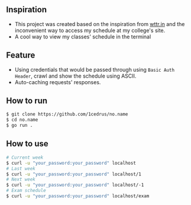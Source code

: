 ## Inspiration
- This project was created based on the inspiration from [wttr.in](https://github.com/chubin/wttr.in) and the inconvenient way to access my schedule at my college's site.
- A cool way to view my classes' schedule in the terminal

## Feature
- Using credentials that would be passed through using `Basic Auth Header`, crawl and show the schedule using ASCII.
- Auto-caching requests' responses.

## How to run
```bash
$ git clone https://github.com/1cedrus/no.name
$ cd no.name
$ go run .
```

## How to use
```bash
# Current week
$ curl -u "your_password:your_password" localhost
# Last week
$ curl -u "your_password:your_password" localhost/1
# Next week
$ curl -u "your_password:your_password" localhost/-1
# Exam schedule
$ curl -u "your_password:your_password" localhost/exam
```
